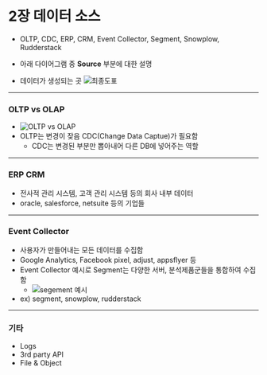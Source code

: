 # 2장 데이터 소스

- OLTP, CDC, ERP, CRM, Event Collector, Segment, Snowplow, Rudderstack

- 아래 다이어그램 중 **Source** 부분에 대한 설명
- 데이터가 생성되는 곳
![최종도표](https://img1.daumcdn.net/thumb/R1280x0.fjpg/?fname=http://t1.daumcdn.net/brunch/service/user/3hD/image/Pooto4-Wi0R5dsKZCrFkh5mCSEM)

---

### OLTP vs OLAP

- ![OLTP vs OLAP](https://diffzi.com/wp-content/uploads/2018/11/OLTP-vs.-OLAP.png)
- OLTP는 변경이 잦음 CDC(Change Data Captue)가 필요함
  - CDC는 변경된 부분만 뽑아내어 다른 DB에 넣어주는 역할

---

### ERP CRM

- 전사적 관리 시스템, 고객 관리 시스템 등의 회사 내부 데이터
- oracle, salesforce, netsuite 등의 기업들

---

### Event Collector

- 사용자가 만들어내는 모든 데이터를 수집함
- Google Analytics, Facebook pixel, adjust, appsflyer 등
- Event Collector 예시로 Segment는 다양한 서버, 분석제품군들을 통합하여 수집함
  - ![segement 예시](https://segment.com/docs/partners/images/overview.png)
- ex) segment, snowplow, rudderstack

---

### 기타

- Logs
- 3rd party API
- File & Object
